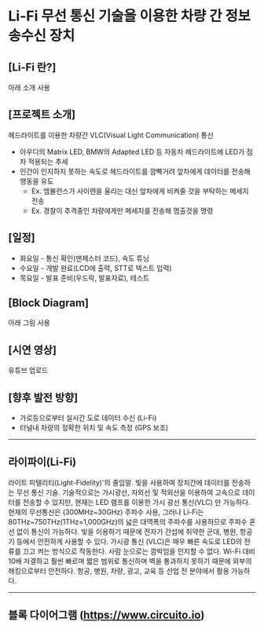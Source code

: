 # Li-Fi 무선 통신 기술을 이용한 차량 간 정보 송수신 장치

## [Li-Fi 란?]
아래 소개 사용

## [프로젝트 소개]
헤드라이트를 이용한 차량간 VLC(Visual Light Communication) 통신
- 아우디의 Matrix LED, BMW의 Adapted LED 등 자동차 헤드라이트에 LED가 점차 적용되는 추세
- 인간이 인지하지 못하는 속도로 헤드라이트를 깜빡거려 앞차에게 데이터를 전송해 행동을 유도
  - Ex. 엠뷸런스가 사이렌을 울리는 대신 앞차에게 비켜줄 것을 부탁하는 메세지 전송
  - Ex. 경찰이 추격중인 차량에게만 메세지를 전송해 멈출것을 명령

## [일정]
- 화요일 - 통신 확인(맨체스터 코드), 속도 튜닝
- 수요일 - 개발 완료(LCD에 출력, STT로 텍스트 입력)
- 목요일 - 발표 준비(우드락, 발표자료), 테스트

## [Block Diagram]
아래 그림 사용

## [시연 영상]
유튜브 업로드

## [향후 발전 방향]
- 가로등으로부터 실시간 도로 데이터 수신 (Li-Fi)
- 터널내 차량의 정확한 위치 및 속도 측정 (GPS 보조)

---

## 라이파이(Li-Fi)

라이트 피텔리티(Light-Fidelity)'의 줄임말. 빛을 사용하여 장치간에 데이터를 전송하는 무선 통신 기술.
기술적으로는 가시광선, 자외선 및 적외선을 이용하여 고속으로 데이터를 전송할 수 있지만, 현재는 LED 램프를 이용한 가시 광선 통신(VLC) 만 가능하다. 현재의 무선통신은 (300MHz~30GHz) 주파수 사용, 그러나 Li-Fi는 80THz~750THz(1THz=1,000GHz)의 넓은 대역폭의 주파수를 사용하므로 주파수 혼선 없이 통신이 가능하다. 빛을 이용하기 때문에 전자기 간섭에 취약한 군대, 병원, 항공기 등에서 안전하게 사용할 수 있다.
가시광 통신 (VLC)은 매우 빠른 속도로 LED의 전류를 끄고 켜는 방식으로 작동한다. 사람 눈으로는 깜박임을 인지할 수 없다.
Wi-Fi 대비 10배 저결하고 훨씬 빠르며 짧은 범위로 통신하며 벽을 통과하지 못하기 때문에 외부의 해킹으로부터 안전하다.
항공, 병원, 차량, 광고, 교육 등 산업 전 분야에서 활용 가능하다.

---

## 블록 다이어그램 (https://www.circuito.io)
